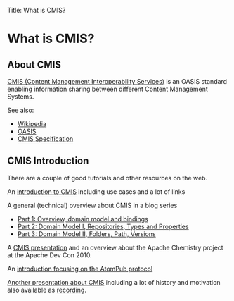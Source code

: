 Title:     What is CMIS?

# What is CMIS?

## About CMIS

[CMIS (Content Management Interoperability Services)][0] is an OASIS
standard enabling information sharing between different Content 
Management Systems. 
 
See also: 

  - [Wikipedia][1]
  - [OASIS][2]
  - [CMIS Specification][0]

## CMIS Introduction
There are a couple of good tutorials and other resources on the web. 


An [introduction to CMIS][6] including use cases and a lot of links

A general (technical) overview about CMIS in a blog series

  - [Part 1: Overview, domain model and bindings][3]
  - [Part 2: Domain Model I, Repositories, Types and Properties][4]
  - [Part 3:  Domain Model II, Folders, Path, Versions][5]

A [CMIS presentation][7] and an overview about the Apache Chemistry project
at the Apache Dev Con 2010.

An [introduction focusing on the AtomPub protocol][8]

[Another presentation about CMIS][9] including a lot 
of history and motivation also available as [recording][10].

  [0]:http://docs.oasis-open.org/cmis/CMIS/v1.0/cmis-spec-v1.0.html
  [1]: http://en.wikipedia.org/wiki/Content_Management_Interoperability_Services
  [2]: http://www.oasis-open.org/committees/cmis
  [3]: http://jenshuebel.wordpress.com/2010/05/08/whats-this-thing-called-cmis/
  [4]: http://jenshuebel.wordpress.com/2010/05/16/whats-this-thing-called-cmis-part-2/
  [5]: http://jenshuebel.wordpress.com/2010/07/15/whats-this-thing-called-cmis-part-3-folders-path-versions/
  [6]: http://www.oldschooltechie.com/blog/2009/11/23/introduction-cmis
  [7]: http://www.slideshare.net/efge/cmis-and-apache-chemistry-apachecon-2010
  [8]: http://ecmarchitect.com/archives/2009/11/23/1094
  [9]: http://oxford.geeknights.net/2010/dec-1st/talks/keynote-DavidCaruana.pdf
  [10]: http://vimeo.com/17555846
